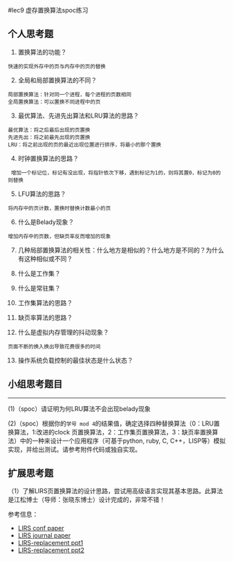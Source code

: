 #lec9 虚存置换算法spoc练习

## 个人思考题
1. 置换算法的功能？
```
快速的实现外存中的页与内存中的页的替换
```
2. 全局和局部置换算法的不同？
```    
局部置换算法：针对同一个进程，每个进程的页数相同
全局置换算法：可以置换不同进程中的页
```
3. 最优算法、先进先出算法和LRU算法的思路？
```
最优算法：将之后最后出现的页置换
先进先出：将之前最先出现的页置换
LRU：将之前出现的页的最近出现位置进行排序，将最小的那个置换
```
4. 时钟置换算法的思路？
```
 增加一个标记位，标记有没出现，将指针依次下移，遇到标记为1的，则将其置0，标记为0的则替换
```
5. LFU算法的思路？
```
将内存中的页计数，置换时替换计数最小的页
```
6. 什么是Belady现象？
```
增加内存中的页数，但缺页率反而增加的现象
```
7. 几种局部置换算法的相关性：什么地方是相似的？什么地方是不同的？为什么有这种相似或不同？

8. 什么是工作集？

9. 什么是常驻集？

10. 工作集算法的思路？

11. 缺页率算法的思路？

12. 什么是虚拟内存管理的抖动现象？
```
页面不断的换入换出导致花费很多的时间
```
13. 操作系统负载控制的最佳状态是什么状态？

## 小组思考题目

----
(1)（spoc）请证明为何LRU算法不会出现belady现象


(2)（spoc）根据你的`学号 mod 4`的结果值，确定选择四种替换算法（0：LRU置换算法，1:改进的clock 页置换算法，2：工作集页置换算法，3：缺页率置换算法）中的一种来设计一个应用程序（可基于python, ruby, C, C++，LISP等）模拟实现，并给出测试。请参考附件代码或独自实现。

## 扩展思考题
（1）了解LIRS页置换算法的设计思路，尝试用高级语言实现其基本思路。此算法是江松博士（导师：张晓东博士）设计完成的，非常不错！

参考信息：

 - [LIRS conf paper](http://www.ece.eng.wayne.edu/~sjiang/pubs/papers/jiang02_LIRS.pdf)
 - [LIRS journal paper](http://www.ece.eng.wayne.edu/~sjiang/pubs/papers/jiang05_LIRS.pdf)
 - [LIRS-replacement ppt1](http://dragonstar.ict.ac.cn/course_09/XD_Zhang/(6)-LIRS-replacement.pdf)
 - [LIRS-replacement ppt2](http://www.ece.eng.wayne.edu/~sjiang/Projects/LIRS/sig02.ppt)
